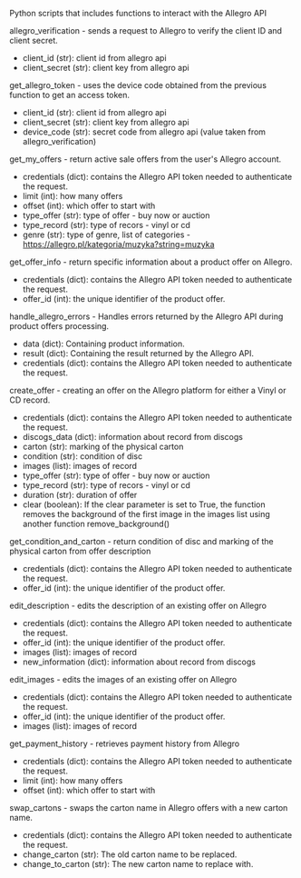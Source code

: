 Python scripts that includes functions to interact with the Allegro API

allegro_verification - sends a request to Allegro to verify the client ID and client secret. 
- client_id (str): client id from allegro api
- client_secret (str): client key from allegro api

get_allegro_token - uses the device code obtained from the previous function to get an access token. 
- client_id (str): client id from allegro api
- client_secret (str): client key from allegro api
- device_code (str): secret code from allegro api (value taken from allegro_verification)

get_my_offers - return active sale offers from the user's Allegro account. 
- credentials (dict): contains the Allegro API token needed to authenticate the request.
- limit (int): how many offers
- offset (int): which offer to start with
- type_offer (str): type of offer - buy now or auction
- type_record (str): type of recors - vinyl or cd
- genre (str): type of genre, list of categories - https://allegro.pl/kategoria/muzyka?string=muzyka

get_offer_info - return specific information about a product offer on Allegro.
- credentials (dict): contains the Allegro API token needed to authenticate the request.
- offer_id (int): the unique identifier of the product offer.

handle_allegro_errors - Handles errors returned by the Allegro API during product offers processing.
- data (dict): Containing product information.
- result (dict): Containing the result returned by the Allegro API.
- credentials (dict): contains the Allegro API token needed to authenticate the request.

create_offer - creating an offer on the Allegro platform for either a Vinyl or CD record.
- credentials (dict): contains the Allegro API token needed to authenticate the request.
- discogs_data (dict): information about record from discogs
- carton (str): marking of the physical carton
- condition (str): condition of disc
- images (list): images of record
- type_offer (str): type of offer - buy now or auction
- type_record (str): type of recors - vinyl or cd
- duration (str): duration of offer
- clear (boolean): If the clear parameter is set to True, the function removes the background of the first image in the images list using another function remove_background()

get_condition_and_carton - return condition of disc and marking of the physical carton from offer description
- credentials (dict): contains the Allegro API token needed to authenticate the request.
- offer_id (int): the unique identifier of the product offer.

edit_description - edits the description of an existing offer on Allegro
- credentials (dict): contains the Allegro API token needed to authenticate the request.
- offer_id (int): the unique identifier of the product offer.
- images (list): images of record
- new_information (dict): information about record from discogs

edit_images - edits the images of an existing offer on Allegro
- credentials (dict): contains the Allegro API token needed to authenticate the request.
- offer_id (int): the unique identifier of the product offer.
- images (list): images of record

get_payment_history - retrieves payment history from Allegro
- credentials (dict): contains the Allegro API token needed to authenticate the request.
- limit (int): how many offers
- offset (int): which offer to start with

swap_cartons - swaps the carton name in Allegro offers with a new carton name.
- credentials (dict): contains the Allegro API token needed to authenticate the request.
- change_carton (str): The old carton name to be replaced.
- change_to_carton (str): The new carton name to replace with.
